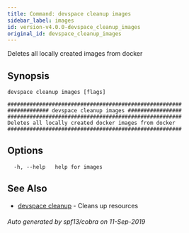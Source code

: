 ```yaml
---
title: Command: devspace cleanup images
sidebar_label: images
id: version-v4.0.0-devspace_cleanup_images
original_id: devspace_cleanup_images
---
```



Deletes all locally created images from docker

## Synopsis

 
```
devspace cleanup images [flags]
```

```
#######################################################
############# devspace cleanup images #################
#######################################################
Deletes all locally created docker images from docker
#######################################################
```
## Options

```
  -h, --help   help for images
```

## See Also

* [devspace cleanup](/docs/cli/commands/devspace_cleanup)	 - Cleans up resources

###### Auto generated by spf13/cobra on 11-Sep-2019
